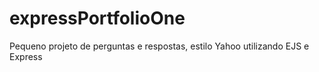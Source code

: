 # expressPortfolioOne
 Pequeno projeto de perguntas e respostas, estilo Yahoo utilizando EJS e Express
